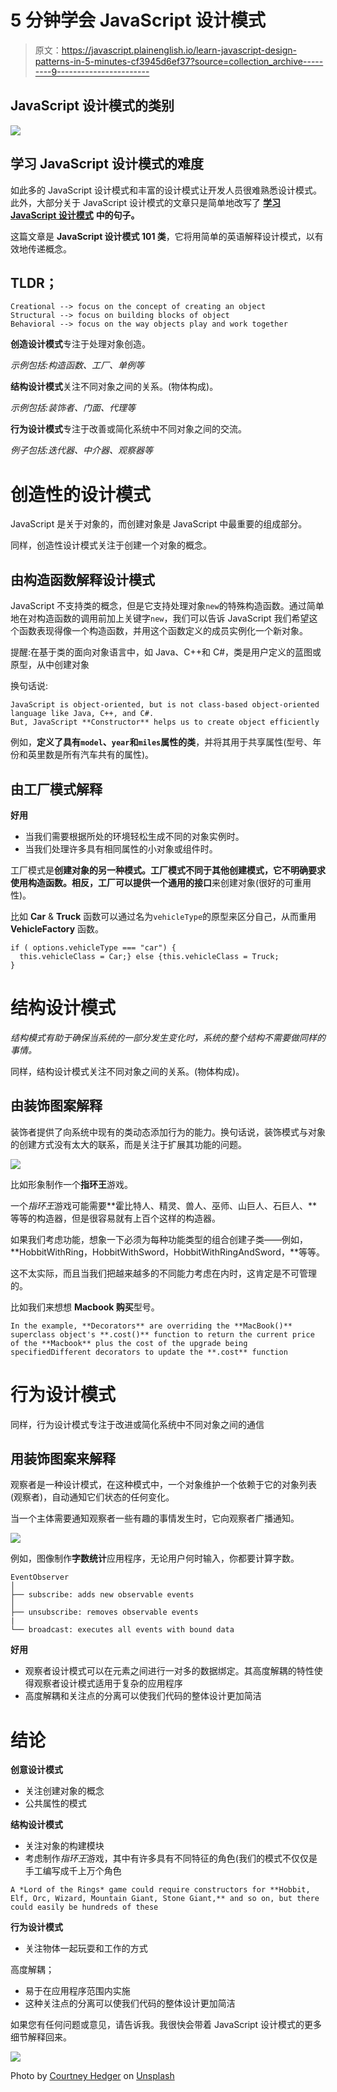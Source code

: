 # 5 分钟学会 JavaScript 设计模式

> 原文：<https://javascript.plainenglish.io/learn-javascript-design-patterns-in-5-minutes-cf3945d6ef37?source=collection_archive---------9----------------------->

## JavaScript 设计模式的类别

![](img/a42baa3277f0d1af3a2379fa5a43b4fc.png)

## 学习 JavaScript 设计模式的难度

如此多的 JavaScript 设计模式和丰富的设计模式让开发人员很难熟悉设计模式。此外，大部分关于 JavaScript 设计模式的文章只是简单地改写了 [**学习 JavaScript 设计模式**](https://addyosmani.com/resources/essentialjsdesignpatterns/book/) **中的句子。**

这篇文章是 **JavaScript 设计模式 101 类**，它将用简单的英语解释设计模式，以有效地传递概念。

## TLDR；

```
Creational --> focus on the concept of creating an object
Structural --> focus on building blocks of object
Behavioral --> focus on the way objects play and work together
```

**创造设计模式**专注于处理对象创造。

*示例包括:构造函数、工厂、单例等*

**结构设计模式**关注不同对象之间的关系。(物体构成)。

*示例包括:装饰者、门面、代理等*

**行为设计模式**专注于改善或简化系统中不同对象之间的交流。

*例子包括:迭代器、中介器、观察器等*

# 创造性的设计模式

JavaScript 是关于对象的，而创建对象是 JavaScript 中最重要的组成部分。

同样，创造性设计模式关注于创建一个对象的概念。

## **由构造函数解释设计模式**

JavaScript 不支持类的概念，但是它支持处理对象`new`的特殊构造函数。通过简单地在对构造函数的调用前加上关键字`new`，我们可以告诉 JavaScript 我们希望这个函数表现得像一个构造函数，并用这个函数定义的成员实例化一个新对象。

提醒:在基于类的面向对象语言中，如 Java、C++和 C#，类是用户定义的蓝图或原型，从中创建对象

换句话说:

```
JavaScript is object-oriented, but is not class-based object-oriented language like Java, C++, and C#. 
But, JavaScript **Constructor** helps us to create object efficiently
```

例如，**定义了具有`model`、`year`和`miles`属性的类**，并将其用于共享属性(型号、年份和英里数是所有汽车共有的属性)。

## **由工厂模式解释**

**好用**

*   当我们需要根据所处的环境轻松生成不同的对象实例时。
*   当我们处理许多具有相同属性的小对象或组件时。

工厂模式是**创建对象的另一种模式。**工厂模式不同于其他创建模式，它不明确要求使用构造函数。相反，工厂可以提供一个通用的**接口**来创建对象(很好的可重用性)。

比如 **Car** & **Truck** 函数可以通过名为`vehicleType`的原型来区分自己，从而重用 **VehicleFactory** 函数。

```
if ( options.vehicleType === "car") {
  this.vehicleClass = Car;} else {this.vehicleClass = Truck;
}
```

# 结构设计模式

*结构模式有助于确保当系统的一部分发生变化时，系统的整个结构不需要做同样的事情。*

同样，结构设计模式关注不同对象之间的关系。(物体构成)。

## **由装饰图案解释**

装饰者提供了向系统中现有的类动态添加行为的能力。换句话说，装饰模式与对象的创建方式没有太大的联系，而是关注于扩展其功能的问题。

![](img/2c38a46f7a07bfd47b0b7db7b571d900.png)

比如形象制作一个**指环王**游戏。

一个*指环王*游戏可能需要**霍比特人、精灵、兽人、巫师、山巨人、石巨人、**等等的构造器，但是很容易就有上百个这样的构造器。

如果我们考虑功能，想象一下必须为每种功能类型的组合创建子类——例如， **HobbitWithRing，HobbitWithSword，HobbitWithRingAndSword，**等等。

这不太实际，而且当我们把越来越多的不同能力考虑在内时，这肯定是不可管理的。

比如我们来想想 **Macbook 购买**型号。

```
In the example, **Decorators** are overriding the **MacBook()** superclass object's **.cost()** function to return the current price of the **Macbook** plus the cost of the upgrade being specifiedDifferent decorators to update the **.cost** function
```

# 行为设计模式

同样，行为设计模式专注于改进或简化系统中不同对象之间的通信

## **用装饰图案来解释**

观察者是一种设计模式，在这种模式中，一个对象维护一个依赖于它的对象列表(观察者)，自动通知它们状态的任何变化。

当一个主体需要通知观察者一些有趣的事情发生时，它向观察者广播通知。

![](img/5bef1f84aa44389186ef066d7e7add65.png)

例如，图像制作**字数统计**应用程序，无论用户何时输入，你都要计算字数。

```
EventObserver
│ 
├── subscribe: adds new observable events
│ 
├── unsubscribe: removes observable events
|
└── broadcast: executes all events with bound data
```

**好用**

*   观察者设计模式可以在元素之间进行一对多的数据绑定。其高度解耦的特性使得观察者设计模式适用于复杂的应用程序
*   高度解耦和关注点的分离可以使我们代码的整体设计更加简洁

# 结论

**创意设计模式**

*   关注创建对象的概念
*   公共属性的模式

**结构设计模式**

*   关注对象的构建模块
*   考虑制作*指环王*游戏，其中有许多具有不同特征的角色(我们的模式不仅仅是手工编写成千上万个角色

```
A *Lord of the Rings* game could require constructors for **Hobbit, Elf, Orc, Wizard, Mountain Giant, Stone Giant,** and so on, but there could easily be hundreds of these
```

**行为设计模式**

*   关注物体一起玩耍和工作的方式

高度解耦；

*   易于在应用程序范围内实施
*   这种关注点的分离可以使我们代码的整体设计更加简洁

如果您有任何问题或意见，请告诉我。我很快会带着 JavaScript 设计模式的更多细节解释回来。

![](img/607194ad8ebf5afaaf33cc5d3c519019.png)

Photo by [Courtney Hedger](https://unsplash.com/@cmhedger?utm_source=medium&utm_medium=referral) on [Unsplash](https://unsplash.com?utm_source=medium&utm_medium=referral)